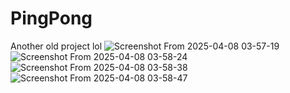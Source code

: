 # PingPong

Another old project lol
![Screenshot From 2025-04-08 03-57-19](https://github.com/user-attachments/assets/2c5ee97d-ff86-4687-9372-931a0cb1759a)
![Screenshot From 2025-04-08 03-58-24](https://github.com/user-attachments/assets/c747a8bd-fe35-4e5a-bc61-11abc6e5372b)
![Screenshot From 2025-04-08 03-58-38](https://github.com/user-attachments/assets/b42d3b1e-f495-4f41-b2b6-d64a2be7d7ae)
![Screenshot From 2025-04-08 03-58-47](https://github.com/user-attachments/assets/123faef9-bba0-4d5a-8f91-f29ec42dbab8)
